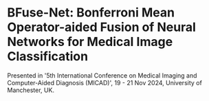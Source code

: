 # BFuse-Net: Bonferroni Mean Operator-aided Fusion of Neural Networks for Medical Image Classification
Presented in '5th International Conference on Medical Imaging and Computer-Aided Diagnosis (MICAD)', 19 - 21 Nov 2024, University of Manchester, UK.




